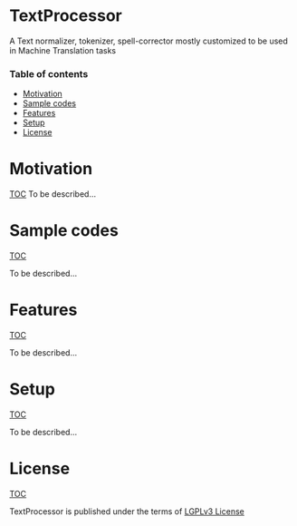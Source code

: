 # TextProcessor
A Text normalizer, tokenizer, spell-corrector mostly customized to be used in Machine Translation tasks

### Table of contents
- [Motivation](#motivation)
- [Sample codes](#sample-codes)
- [Features](#features)
- [Setup](#setup)
- [License](#license)


# Motivation
[TOC](#table-of-contents)
To be described...

# Sample codes
[TOC](#table-of-contents)

To be described...

# Features
[TOC](#table-of-contents)

To be described...

# Setup
[TOC](#table-of-contents)

To be described...

# License
[TOC](#table-of-contents)

TextProcessor is published under the terms of [LGPLv3 License](./LICENSE)

